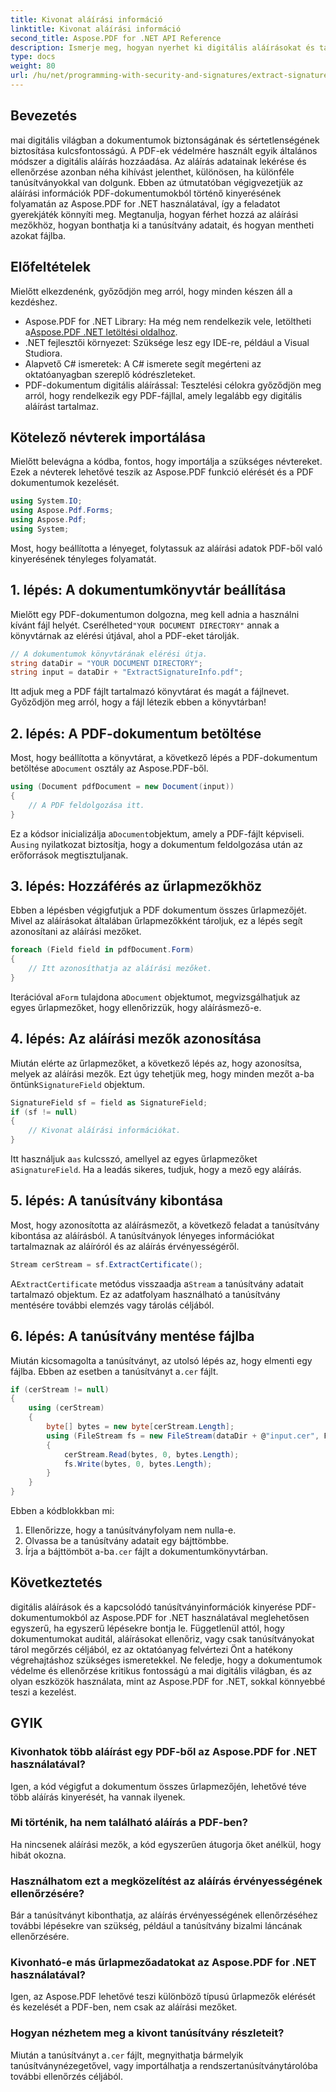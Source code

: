 ```yaml
---
title: Kivonat aláírási információ
linktitle: Kivonat aláírási információ
second_title: Aspose.PDF for .NET API Reference
description: Ismerje meg, hogyan nyerhet ki digitális aláírásokat és tanúsítványadatokat PDF-dokumentumokból az Aspose.PDF for .NET használatával. Egy teljes, lépésről lépésre útmutató a C# fejlesztőknek.
type: docs
weight: 80
url: /hu/net/programming-with-security-and-signatures/extract-signature-info/
---
```

## Bevezetés

mai digitális világban a dokumentumok biztonságának és sértetlenségének biztosítása kulcsfontosságú. A PDF-ek védelmére használt egyik általános módszer a digitális aláírás hozzáadása. Az aláírás adatainak lekérése és ellenőrzése azonban néha kihívást jelenthet, különösen, ha különféle tanúsítványokkal van dolgunk. Ebben az útmutatóban végigvezetjük az aláírási információk PDF-dokumentumokból történő kinyerésének folyamatán az Aspose.PDF for .NET használatával, így a feladatot gyerekjáték könnyíti meg. Megtanulja, hogyan férhet hozzá az aláírási mezőkhöz, hogyan bonthatja ki a tanúsítvány adatait, és hogyan mentheti azokat fájlba.

## Előfeltételek

Mielőtt elkezdenénk, győződjön meg arról, hogy minden készen áll a kezdéshez.

-  Aspose.PDF for .NET Library: Ha még nem rendelkezik vele, letöltheti a[Aspose.PDF .NET letöltési oldalhoz](https://releases.aspose.com/pdf/net/). 
- .NET fejlesztői környezet: Szüksége lesz egy IDE-re, például a Visual Studiora.
- Alapvető C# ismeretek: A C# ismerete segít megérteni az oktatóanyagban szereplő kódrészleteket.
- PDF-dokumentum digitális aláírással: Tesztelési célokra győződjön meg arról, hogy rendelkezik egy PDF-fájllal, amely legalább egy digitális aláírást tartalmaz.

## Kötelező névterek importálása

Mielőtt belevágna a kódba, fontos, hogy importálja a szükséges névtereket. Ezek a névterek lehetővé teszik az Aspose.PDF funkció elérését és a PDF dokumentumok kezelését.

```csharp
using System.IO;
using Aspose.Pdf.Forms;
using Aspose.Pdf;
using System;
```

Most, hogy beállította a lényeget, folytassuk az aláírási adatok PDF-ből való kinyerésének tényleges folyamatát.

## 1. lépés: A dokumentumkönyvtár beállítása

 Mielőtt egy PDF-dokumentumon dolgozna, meg kell adnia a használni kívánt fájl helyét. Cserélheted`"YOUR DOCUMENT DIRECTORY"` annak a könyvtárnak az elérési útjával, ahol a PDF-eket tárolják.

```csharp
// A dokumentumok könyvtárának elérési útja.
string dataDir = "YOUR DOCUMENT DIRECTORY";
string input = dataDir + "ExtractSignatureInfo.pdf";
```

Itt adjuk meg a PDF fájlt tartalmazó könyvtárat és magát a fájlnevet. Győződjön meg arról, hogy a fájl létezik ebben a könyvtárban!

## 2. lépés: A PDF-dokumentum betöltése

 Most, hogy beállította a könyvtárat, a következő lépés a PDF-dokumentum betöltése a`Document` osztály az Aspose.PDF-ből.

```csharp
using (Document pdfDocument = new Document(input))
{
    // A PDF feldolgozása itt.
}
```

 Ez a kódsor inicializálja a`Document`objektum, amely a PDF-fájlt képviseli. A`using` nyilatkozat biztosítja, hogy a dokumentum feldolgozása után az erőforrások megtisztuljanak.

## 3. lépés: Hozzáférés az űrlapmezőkhöz

Ebben a lépésben végigfutjuk a PDF dokumentum összes űrlapmezőjét. Mivel az aláírásokat általában űrlapmezőkként tároljuk, ez a lépés segít azonosítani az aláírási mezőket.

```csharp
foreach (Field field in pdfDocument.Form)
{
    // Itt azonosíthatja az aláírási mezőket.
}
```

 Iterációval a`Form` tulajdona a`Document` objektumot, megvizsgálhatjuk az egyes űrlapmezőket, hogy ellenőrizzük, hogy aláírásmező-e.

## 4. lépés: Az aláírási mezők azonosítása

 Miután elérte az űrlapmezőket, a következő lépés az, hogy azonosítsa, melyek az aláírási mezők. Ezt úgy tehetjük meg, hogy minden mezőt a-ba öntünk`SignatureField` objektum.

```csharp
SignatureField sf = field as SignatureField;
if (sf != null)
{
    // Kivonat aláírási információkat.
}
```

 Itt használjuk a`as` kulcsszó, amellyel az egyes űrlapmezőket a`SignatureField`. Ha a leadás sikeres, tudjuk, hogy a mező egy aláírás.

## 5. lépés: A tanúsítvány kibontása

Most, hogy azonosította az aláírásmezőt, a következő feladat a tanúsítvány kibontása az aláírásból. A tanúsítványok lényeges információkat tartalmaznak az aláíróról és az aláírás érvényességéről.

```csharp
Stream cerStream = sf.ExtractCertificate();
```

 A`ExtractCertificate` metódus visszaadja a`Stream` a tanúsítvány adatait tartalmazó objektum. Ez az adatfolyam használható a tanúsítvány mentésére további elemzés vagy tárolás céljából.

## 6. lépés: A tanúsítvány mentése fájlba

 Miután kicsomagolta a tanúsítványt, az utolsó lépés az, hogy elmenti egy fájlba. Ebben az esetben a tanúsítványt a`.cer` fájlt.

```csharp
if (cerStream != null)
{
    using (cerStream)
    {
        byte[] bytes = new byte[cerStream.Length];
        using (FileStream fs = new FileStream(dataDir + @"input.cer", FileMode.CreateNew))
        {
            cerStream.Read(bytes, 0, bytes.Length);
            fs.Write(bytes, 0, bytes.Length);
        }
    }
}
```

Ebben a kódblokkban mi:

1. Ellenőrizze, hogy a tanúsítványfolyam nem nulla-e.
2. Olvassa be a tanúsítvány adatait egy bájttömbbe.
3.  Írja a bájttömböt a-ba`.cer` fájlt a dokumentumkönyvtárban.

## Következtetés

digitális aláírások és a kapcsolódó tanúsítványinformációk kinyerése PDF-dokumentumokból az Aspose.PDF for .NET használatával meglehetősen egyszerű, ha egyszerű lépésekre bontja le. Függetlenül attól, hogy dokumentumokat auditál, aláírásokat ellenőriz, vagy csak tanúsítványokat tárol megőrzés céljából, ez az oktatóanyag felvértezi Önt a hatékony végrehajtáshoz szükséges ismeretekkel. Ne feledje, hogy a dokumentumok védelme és ellenőrzése kritikus fontosságú a mai digitális világban, és az olyan eszközök használata, mint az Aspose.PDF for .NET, sokkal könnyebbé teszi a kezelést.

## GYIK

### Kivonhatok több aláírást egy PDF-ből az Aspose.PDF for .NET használatával?
Igen, a kód végigfut a dokumentum összes űrlapmezőjén, lehetővé téve több aláírás kinyerését, ha vannak ilyenek.

### Mi történik, ha nem található aláírás a PDF-ben?
Ha nincsenek aláírási mezők, a kód egyszerűen átugorja őket anélkül, hogy hibát okozna.

### Használhatom ezt a megközelítést az aláírás érvényességének ellenőrzésére?
Bár a tanúsítványt kibonthatja, az aláírás érvényességének ellenőrzéséhez további lépésekre van szükség, például a tanúsítvány bizalmi láncának ellenőrzésére.

### Kivonható-e más űrlapmezőadatokat az Aspose.PDF for .NET használatával?
Igen, az Aspose.PDF lehetővé teszi különböző típusú űrlapmezők elérését és kezelését a PDF-ben, nem csak az aláírási mezőket.

### Hogyan nézhetem meg a kivont tanúsítvány részleteit?
 Miután a tanúsítványt a`.cer` fájlt, megnyithatja bármelyik tanúsítványnézegetővel, vagy importálhatja a rendszertanúsítványtárolóba további ellenőrzés céljából.